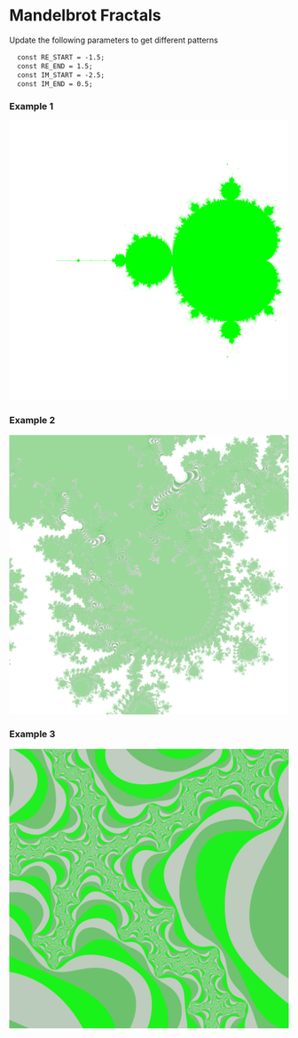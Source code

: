 # Mandelbrot Fractals

Update the following parameters to get different patterns

```
  const RE_START = -1.5;
  const RE_END = 1.5;
  const IM_START = -2.5;
  const IM_END = 0.5;
```

### Example 1

![alt text](./fractal1.png)

### Example 2

![alt text](./fractal2.png)

### Example 3

![alt text](./fractal3.png)
